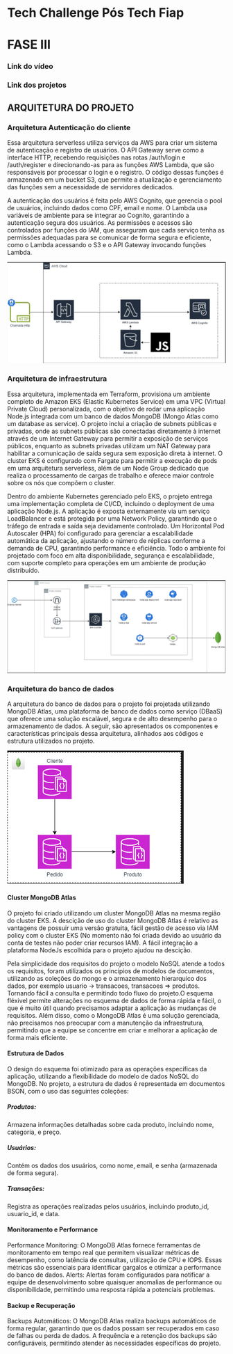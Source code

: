 # Tech Challenge Pós Tech Fiap

# FASE III

### Link do vídeo

### Link dos projetos

## ARQUITETURA DO PROJETO

### Arquitetura Autenticação do cliente

Essa arquitetura serverless utiliza serviços da AWS para criar um sistema de autenticação e registro de usuários. O API Gateway serve como a interface HTTP, recebendo requisições nas rotas /auth/login e /auth/register e direcionando-as para as funções AWS Lambda, que são responsáveis por processar o login e o registro. O código dessas funções é armazenado em um bucket S3, que permite a atualização e gerenciamento das funções sem a necessidade de servidores dedicados.

A autenticação dos usuários é feita pelo AWS Cognito, que gerencia o pool de usuários, incluindo dados como CPF, email e nome. O Lambda usa variáveis de ambiente para se integrar ao Cognito, garantindo a autenticação segura dos usuários. As permissões e acessos são controlados por funções do IAM, que asseguram que cada serviço tenha as permissões adequadas para se comunicar de forma segura e eficiente, como o Lambda acessando o S3 e o API Gateway invocando funções Lambda.

![Lambda + Api Gateway](image-1.png)

### Arquitetura de infraestrutura

Essa arquitetura, implementada em Terraform, provisiona um ambiente completo de Amazon EKS (Elastic Kubernetes Service) em uma VPC (Virtual Private Cloud) personalizada, com o objetivo de rodar uma aplicação Node.js integrada com um banco de dados MongoDB (Mongo Atlas como um database as service). O projeto inclui a criação de subnets públicas e privadas, onde as subnets públicas são conectadas diretamente à internet através de um Internet Gateway para permitir a exposição de serviços públicos, enquanto as subnets privadas utilizam um NAT Gateway para habilitar a comunicação de saída segura sem exposição direta à internet. O cluster EKS é configurado com Fargate para permitir a execução de pods em uma arquitetura serverless, além de um Node Group dedicado que realiza o processamento de cargas de trabalho e oferece maior controle sobre os nós que compõem o cluster.

Dentro do ambiente Kubernetes gerenciado pelo EKS, o projeto entrega uma implementação completa de CI/CD, incluindo o deployment de uma aplicação Node.js. A aplicação é exposta externamente via um serviço LoadBalancer e está protegida por uma Network Policy, garantindo que o tráfego de entrada e saída seja devidamente controlado. Um Horizontal Pod Autoscaler (HPA) foi configurado para gerenciar a escalabilidade automática da aplicação, ajustando o número de réplicas conforme a demanda de CPU, garantindo performance e eficiência. Todo o ambiente foi projetado com foco em alta disponibilidade, segurança e escalabilidade, com suporte completo para operações em um ambiente de produção distribuído.

![alt text](image-2.png)

### Arquitetura do banco de dados

A arquitetura do banco de dados para o projeto foi projetada utilizando MongoDB Atlas, uma plataforma de banco de dados como serviço (DBaaS) que oferece uma solução escalável, segura e de alto desempenho para o armazenamento de dados. A seguir, são apresentados os componentes e características principais dessa arquitetura, alinhados aos códigos e estrutura utilizados no projeto.

![alt text](image-3.png)

#### Cluster MongoDB Atlas

O projeto foi criado utilizando um cluster MongoDB Atlas na mesma região do cluster EKS. A descição de uso do cluster MongoDB Atlas é relativo as vantagens de possuir uma versão gratuita, fácil gestão de acesso via IAM policy com o cluster EKS (No momento não foi criada devido ao usuário da conta de testes não poder criar recursos IAM). A fácil integração a plataforma NodeJs escolhida para o projeto ajudou na descição.

Pela simplicidade dos requisitos do projeto o modelo NoSQL atende a todos os requisitos, foram utilizados os principios de modelos de documentos, utilizando as coleções do mongo e o armazenamento hierarquico dos dados, por exemplo usuario -> transacoes, transacoes => produtos. Tornando fácil a consulta e permitindo todo fluxo do projeto.O esquema fléxivel permite alterações no esquema de dados de forma rápida e fácil, o que é muito útil quando precisamos adaptar a aplicação às mudanças de requisitos. Além disso, como o MongoDB Atlas é uma solução gerenciada, não precisamos nos preocupar com a manutenção da infraestrutura, permitindo que a equipe se concentre em criar e melhorar a aplicação de forma mais eficiente.

#### Estrutura de Dados

O design do esquema foi otimizado para as operações específicas da aplicação, utilizando a flexibilidade do modelo de dados NoSQL do MongoDB. No projeto, a estrutura de dados é representada em documentos BSON, com o uso das seguintes coleções:

##### Produtos:

Armazena informações detalhadas sobre cada produto, incluindo nome, categoria, e preço.

##### Usuários:

Contém os dados dos usuários, como nome, email, e senha (armazenada de forma segura).

##### Transações:

Registra as operações realizadas pelos usuários, incluindo produto_id, usuario_id, e data.

#### Monitoramento e Performance

Performance Monitoring: O MongoDB Atlas fornece ferramentas de monitoramento em tempo real que permitem visualizar métricas de desempenho, como latência de consultas, utilização de CPU e IOPS. Essas métricas são essenciais para identificar gargalos e otimizar a performance do banco de dados.
Alerts: Alertas foram configurados para notificar a equipe de desenvolvimento sobre quaisquer anomalias de performance ou disponibilidade, permitindo uma resposta rápida a potenciais problemas.

#### Backup e Recuperação

Backups Automáticos: O MongoDB Atlas realiza backups automáticos de forma regular, garantindo que os dados possam ser recuperados em caso de falhas ou perda de dados. A frequência e a retenção dos backups são configuráveis, permitindo atender às necessidades específicas do projeto.

<!-- [alt text](image.png) -->

<!-- # Fase II

## Link do Vídeo

https://youtu.be/rC-bWRvodd8

# Arquitetura do Projeto

Abaixo temos o entregável 3 do tech challenge, sendo o desenho da arquitetura de negócio e o desenho da arquitetura de infraestrutura

## Arquitetura de negócio

## Arquitetura de infraestrutura

!

[Link do miro](https://miro.com/app/board/uXjVKMS64KM=/?moveToWidget=3458764594688140656&cot=14)

# Como Executar o Projeto

## Pré-requisitos

1. Antes de começar, certifique-se de que você possui os seguintes itens instalados no seu PC:

- [Docker](https://docs.docker.com/get-docker/)
- [kubectl](https://kubernetes.io/docs/tasks/tools/install-kubectl/)
- [Minikube](https://minikube.sigs.k8s.io/docs/start/)

### 1. Instalar Docker

Siga as instruções no [site oficial do Docker](https://docs.docker.com/get-docker/) para instalar o Docker em seu sistema operacional.

### 2. Instalar kubectl

Baixe o kubectl a partir do [site oficial do Kubernetes](https://kubernetes.io/docs/tasks/tools/install-kubectl/) e siga as instruções de instalação para o seu sistema operacional.

### 3. Instalar Minikube

Siga as instruções no [site oficial do Minikube](https://minikube.sigs.k8s.io/docs/start/) para instalar o Minikube em seu sistema operacional.

### 4. Iniciar Minikube

Após instalar o Minikube, inicie um cluster Kubernetes com o comando:

```sh
minikube start
```

### 5. Configurar kubectl para usar o Minikube

Verifique se o kubectl está configurado para usar o Minikube:

```sh
kubectl config use-context minikube
```

### 6. Criar Namespace

Crie um namespace chamado tech-challenge-namespace:

```sh
kubectl create namespace  tech-challenge-namespace
```

### 7. Clone este repositório em sua máquina local.

via ssh

```
git clone git@github.com:hiagorubio/tech-challenge-hiago.git
```

ou via http

```
git clone git@github.com:hiagorubio/tech-challenge-hiago.git
```

### 8. Navegue até o diretório raiz do projeto.

```
cd {sua-pasta-onde-foi-clonado}/tech-challenge-hiago
```

### 9. Execute o comando abaixo para configurar o kubernets.

Esse comando cria toda a infraestrutura necessária, o desenho da arquitetura está no item [Arquitetura de infraestrutura](##-Arquitetura-de-infraestrutura)

```
kubectl apply -f k8s
```

### 10. Verifique se todos os pods estão em execução

```
kubectl get pods -n tech-challenge-namespace
```

### 11. Faça o port-foward para expor a serviço do backend

Abra um terminal e rode o seguinte comando:

```
kubectl port-forward svc/nodejs-service 3000:3000 -n
```

### 12. As APIs estarão disponíveis nos seguintes URLs:

- Cadastro de Usuário: http://localhost:3000/cadastro
- Identificação do Cliente: http://localhost:3000/identificacao
- Listagem de Produtos: http://localhost:3000/admin/products/:category
- Atualização de Produto: PATCH http://localhost:3000/admin/products
- Exclusão de Produto: DELETE http://localhost:3000/admin/products
- Checkout de Pedido: http://localhost:3000/pedido/checkout
- Listagem de Pedidos: http://localhost:3000/pedido

### [Opcional] 13. Caso queira checar a criação dos dados no mongo

Abra outro terminal e execute o seguinte comando:

```sh
kubectl port-forward svc/mongo-express 8081:8081 -n tech-challenge-hiago
```

Isso fará com que o [Mongo-Express](https://github.com/mongo-express/mongo-express) esteja acessível localmente em http://localhost:8081. -->

<!-- # Itens da fase I

# Como Rodar o Projeto com Docker Compose

## Requisitos

- Docker: Para criar e gerenciar contêineres.
- Docker Compose: Para definir e executar aplicativos Docker com vários contêineres.

## Execução

1.  Clone o repositório do projeto em sua máquina local:

ssh:

```bash
git clone git@github.com:hiagorubio/tech-challenge-hiago.git
```

https:

```bash
git clone https://github.com/hiagorubio/tech-challenge-hiago.git
```

1. Acessa a pasta do arquivo:

```bash
cd tech-challenge-hiago
```

3. Inicie o docker compose

```bash
docker-compose up -d
```

## Execução local sem uso do docker

1. Siga os passos 1 e 2 do guia anterior
2. Certifique de ter o [node](https://nodejs.org/) instalado no seu computador;
3. Instale as dependencias:

```bash
npm install
```

4. Inicie uma instancia do mongo db com o docker:

```bash
docker run -d --name mongodb -p 27017:27017 mongo:latest
```

5. Inicie o projeto

```bash
npm run dev
```

1.Acesse http://localhost:3000/api-docs

# Documentação das APIs

Este é um guia de referência para as APIs disponíveis neste projeto.

## Tecnologias Utilizadas

- Node.js
- TypeScript
- MongoDB
- Docker
- Docker Compose

## Endpoints Disponíveis

### 1. Cadastro de Usuário

#### `POST /cadastro`

Este endpoint é usado para cadastrar um novo usuário.

**Request Body:**

```json
{
  "name": "Nome do usuário",
  "email": "email@example.com",
  "cpf": "12345678900"
}
```

#### Respostas:

- 200 OK: Cadastro realizado com sucesso.
- 400 Bad Request: Se os dados fornecidos forem inválidos.
- 500 Internal Server Error: Se ocorrer um erro durante o cadastro.

### 2. Identificação do Cliente

#### `POST /identificacao`

Este endpoint é usado para identificar um cliente com base no CPF.

**Request Body:**

```json
{
  "cpf": "12345678900"
}
```

#### Respostas:

- 200 OK: Cliente identificado com sucesso. Retorna os detalhes do cliente.
- 400 Bad Request: Se o CPF fornecido for inválido.
- 500 Internal Server Error: Se ocorrer um erro durante a identificação do cliente.

### 3. Listagem de Produtos por Categoria (Admin)

#### `GET /admin/products/:category`

Este endpoint é usado para listar produtos com base em uma categoria.

**Parâmetros:**

- `:category` (string): Categoria dos produtos (por exemplo, "Lanches", "Bebidas").

#### Respostas:

- 200 OK: Retorna uma lista de produtos da categoria especificada.
- 400 Bad Request: Se a categoria fornecida for inválida.
- 500 Internal Server Error: Se ocorrer um erro durante a listagem dos produtos.

### 4. Atualização de Produto (Admin)

#### `PATCH /admin/products`

Este endpoint é usado para atualizar um produto.

**Request Body:**

```json
{
  "id": "id_do_produto",
  "name": "Novo nome do produto",
  "category": "Nova categoria do produto",
  "price": 10.99
}
```

#### Respostas:

- 200 OK: Produto atualizado com sucesso. Retorna os detalhes do produto atualizado.
- 400 Bad Request: Se os dados fornecidos forem inválidos.
- 500 Internal Server Error: Se ocorrer um erro durante a atualização do produto.

### 5. Exclusão de Produto (Admin)

#### `DELETE /admin/products`

Este endpoint é usado para excluir um produto.

**Request Body:**

```json
{
  "id": "id_do_produto"
}
```

#### Respostas:

- 200 OK: Produto excluído com sucesso.
- 400 Bad Request: Se o ID do produto fornecido for inválido.
- 500 Internal Server Error: Se ocorrer um erro durante a exclusão do produto.

### 6. Checkout de Pedido

#### `POST /pedido/checkout`

Este endpoint é usado para realizar o checkout de um pedido.

**Request Body:**

```json
{
  "client": {
    "id": "id_do_cliente",
    "name": "Nome do cliente"
  },
  "products": [
    {
      "id": "id_do_produto",
      "name": "Nome do produto",
      "category": "Categoria do produto",
      "price": 10.99
    }
  ],
  "totalValue": 10.99,
  "totalItens": 1
}
```

#### Respostas:

- 201 Created: Pedido realizado com sucesso. Retorna os detalhes do pedido.
- 400 Bad Request: Se os dados fornecidos forem inválidos.
- 500 Internal Server Error: Se ocorrer um erro durante o checkout do pedido.

### 7. Listagem de Pedidos

#### `GET /pedido`

Este endpoint é usado para listar pedidos com base em um status.

**Parâmetros de Cabeçalho:**

- `pedido_status` (string): Status do pedido (por exemplo, "RECEBIDO", "EM_PREPARO").

#### Respostas:

- 200 OK: Retorna uma lista de pedidos com base no status especificado.
- 500 Internal Server Error: Se ocorrer um erro durante a listagem dos pedidos. -->
